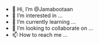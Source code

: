 - 👋 Hi, I’m @Jamabootaan
- 👀 I’m interested in ...
- 🌱 I’m currently learning ...
- 💞️ I’m looking to collaborate on ...
- 📫 How to reach me ...

<!---
Jamabootaan/Jamabootaan is a ✨ special ✨ repository because its `README.md` (this file) appears on your GitHub profile.
You can click the Preview link to take a look at your changes.
--->
